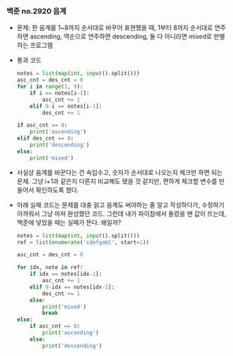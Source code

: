 ### 백준 no.2920 음계

- 문제: 한 음계를 1~8까지 순서대로 바꾸어 표현했을 때, 1부터 8까지 순서대로 연주하면 ascending, 역순으로 연주하면 descending, 둘 다 아니라면 mixed로 판별하는 프로그램



- 통과 코드
  
  ```python
  notes = list(map(int, input().split()))
  asc_cnt = des_cnt = 0
  for i in range(1, 9):
      if i == notes[i-1]:
          asc_cnt += 1
      elif 9-i == notes[i-1]:
          des_cnt += 1
  
  if asc_cnt == 8:
      print('ascending')
  elif des_cnt == 8:
      print('descending')
  else:
      print('mixed')
  ```



- 사실상 음계를 바꾼다는 건 속임수고, 숫자가 순서대로 나오는지 체크만 하면 되는 문제. 그냥 i+1과 같은지 다른지 비교해도 됐을 것 같지만, 편하게 체크할 변수를 만들어서 확인하도록 했다.
  
  

- 아래 실패 코드는 문제를 대충 읽고 음계도 써야하는 줄 알고 작성하다가, 수정하기 아까워서 그냥 마저 완성했던 코드. 그런데 내가 파이참에서 돌렸을 땐 값이 뜨는데, 백준에 넣었을 때는 실패가 뜬다. 왜일까?
  
  ```python
  notes = list(map(int, input().split()))
  ref = list(enumerate('cdefgabC', start=1))
  
  asc_cnt = des_cnt = 0
  
  for idx, note in ref:
      if idx == notes[idx-1]:
          asc_cnt += 1
      elif 9-idx == notes[idx-1]:
          des_cnt += 1
      else:
          print('mixed')
          break
  else:
      if asc_cnt == 8:
          print('ascending')
      else:
          print('descending')
  ```


